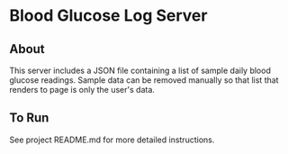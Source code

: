 # Blood Glucose Log Server

## About

This server includes a JSON file containing a list of sample daily blood glucose readings. Sample data can be removed manually so that list that renders to page is only the user's data. 

## To Run

See project README.md for more detailed instructions.